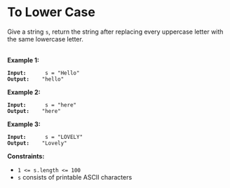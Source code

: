 <!-- markdownlint-disable -->

# To Lower Case

Give a string `s`, return the string after replacing every uppercase letter with the same lowercase letter.<br>
<br>

**Example 1:**

<pre><code><strong>Input:</strong>      s = "Hello"
<strong>Output:</strong>    "hello"</code></pre>

**Example 2:**

<pre><code><strong>Input:</strong>      s = "here"
<strong>Output:</strong>    "here"</code></pre>

**Example 3:**

<pre><code><strong>Input:</strong>      s = "LOVELY"
<strong>Output:</strong>    "Lovely"</code></pre>

**Constraints:**

<ul>
    <li><code>1 <= s.length <= 100</li></code>
    <li><code>s</code> consists of printable ASCII characters</li>
</ul>
